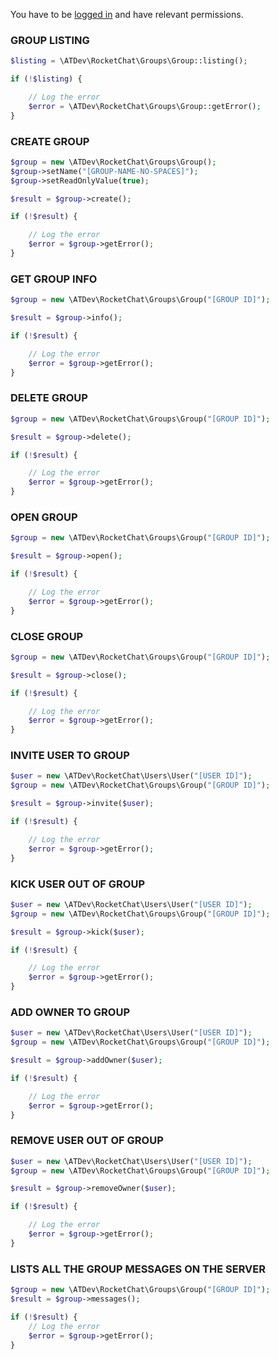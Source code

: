 You have to be [logged in](https://github.com/alekseykuleshov/rocket-chat#login) and have relevant permissions.

### GROUP LISTING

```php
$listing = \ATDev\RocketChat\Groups\Group::listing();

if (!$listing) {

	// Log the error
	$error = \ATDev\RocketChat\Groups\Group::getError();
}
```

### CREATE GROUP

```php
$group = new \ATDev\RocketChat\Groups\Group();
$group->setName("[GROUP-NAME-NO-SPACES]");
$group->setReadOnlyValue(true);

$result = $group->create();

if (!$result) {

	// Log the error
	$error = $group->getError();
}
```

### GET GROUP INFO

```php
$group = new \ATDev\RocketChat\Groups\Group("[GROUP ID]");

$result = $group->info();

if (!$result) {

	// Log the error
	$error = $group->getError();
}
```

### DELETE GROUP

```php
$group = new \ATDev\RocketChat\Groups\Group("[GROUP ID]");

$result = $group->delete();

if (!$result) {

	// Log the error
	$error = $group->getError();
}
```

### OPEN GROUP

```php
$group = new \ATDev\RocketChat\Groups\Group("[GROUP ID]");

$result = $group->open();

if (!$result) {

	// Log the error
	$error = $group->getError();
}
```

### CLOSE GROUP

```php
$group = new \ATDev\RocketChat\Groups\Group("[GROUP ID]");

$result = $group->close();

if (!$result) {

	// Log the error
	$error = $group->getError();
}
```

### INVITE USER TO GROUP

```php
$user = new \ATDev\RocketChat\Users\User("[USER ID]");
$group = new \ATDev\RocketChat\Groups\Group("[GROUP ID]");

$result = $group->invite($user);

if (!$result) {

	// Log the error
	$error = $group->getError();
}
```

### KICK USER OUT OF GROUP

```php
$user = new \ATDev\RocketChat\Users\User("[USER ID]");
$group = new \ATDev\RocketChat\Groups\Group("[GROUP ID]");

$result = $group->kick($user);

if (!$result) {

	// Log the error
	$error = $group->getError();
}
```

### ADD OWNER TO GROUP

```php
$user = new \ATDev\RocketChat\Users\User("[USER ID]");
$group = new \ATDev\RocketChat\Groups\Group("[GROUP ID]");

$result = $group->addOwner($user);

if (!$result) {

	// Log the error
	$error = $group->getError();
}
```

### REMOVE USER OUT OF GROUP

```php
$user = new \ATDev\RocketChat\Users\User("[USER ID]");
$group = new \ATDev\RocketChat\Groups\Group("[GROUP ID]");

$result = $group->removeOwner($user);

if (!$result) {

	// Log the error
	$error = $group->getError();
}
```

### LISTS ALL THE GROUP MESSAGES ON THE SERVER

```php
$group = new \ATDev\RocketChat\Groups\Group("[GROUP ID]");
$result = $group->messages();

if (!$result) {
    // Log the error
    $error = $group->getError();
}
```